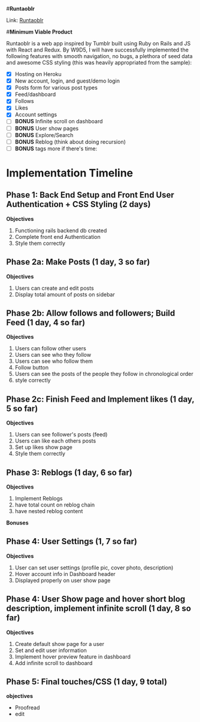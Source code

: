 #**Runtaoblr**

Link: [Runtaoblr](runtaoblr.herokuapp.com)

<!-- NOTE DO NOT BE OVERWHELMED, THEY ARE NOT EXPECTING THE FIRST PROPOSAL TO BE
PERFECT, SO JUST START WITH WHAT YOU HAVE AND EDIT -->

#**Minimum Viable Product**

Runtaoblr is a web app inspired by Tumblr built using Ruby on Rails and JS with React and Redux. By W9D5, I will have successfully implemented the following features with smooth navigation, no bugs, a plethora of seed data and awesome CSS styling (this was heavily appropriated from the sample):

- [x] Hosting on Heroku
- [x] New account, login, and guest/demo login
- [x] Posts form for various post types
- [x] Feed/dashboard
- [x] Follows
- [x] Likes
- [x] Account settings
- [ ] **BONUS** Infinite scroll on dashboard
- [ ] **BONUS** User show pages
- [ ] **BONUS** Explore/Search
- [ ] **BONUS** Reblog (think about doing recursion)
- [ ] **BONUS** tags
more if there's time:

# Implementation Timeline

## Phase 1: Back End Setup and Front End User Authentication + CSS Styling (2 days)

**Objectives**
1. Functioning rails backend db created
2. Complete front end Authentication
3. Style them correctly

## Phase 2a: Make Posts (1 day, 3 so far)
**Objectives**
1. Users can create and edit posts
2. Display total amount of posts on sidebar

## Phase 2b: Allow follows and followers; Build Feed (1 day, 4 so far)
**Objectives**
1. Users can follow other users
2. Users can see who they follow
3. Users can see who follow them
4. Follow button
5. Users can see the posts of the people they follow in chronological order
6. style correctly

## Phase 2c: Finish Feed and Implement likes (1 day, 5 so far)
**Objectives**
1. Users can see follower's posts (feed)
2. Users can like each others posts
3. Set up likes show page
4. Style them correctly

## Phase 3: Reblogs (1 day, 6 so far)
**Objectives**
1. Implement Reblogs
2. have total count on reblog chain
3. have nested reblog content

**Bonuses**

## Phase 4: User Settings  (1, 7 so far)
**Objectives**
1. User can set user settings (profile pic, cover photo, description)
2. Hover account info in Dashboard header
6. Displayed properly on user show page


## Phase 4: User Show page and hover short blog description, implement infinite scroll (1 day, 8 so far)
**Objectives**
1. Create default show page for a user
2. Set and edit user information
3. Implement hover preview feature in dashboard
4. Add infinite scroll to dashboard

## Phase 5: Final touches/CSS (1 day, 9 total)
**objectives**
- Proofread
- edit

